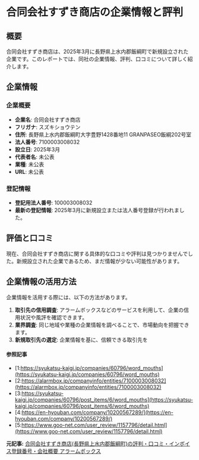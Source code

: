 # 合同会社すずき商店の企業情報と評判

## 概要

合同会社すずき商店は、2025年3月に長野県上水内郡飯綱町で新規設立された企業です。このレポートでは、同社の企業情報、評判、口コミについて詳しく紹介します。

## 企業情報

### 企業概要

- **企業名**: 合同会社すずき商店
- **フリガナ**: スズキショウテン
- **住所**: 長野県上水内郡飯綱町大字豊野1428番地11 GRANPASEO飯綱202号室
- **法人番号**: 7100003008032
- **設立日**: 2025年3月
- **代表者名**: 未公表
- **業種**: 未公表
- **URL**: 未公表

### 登記情報

- **登記用法人番号**: 100003008032
- **最新の登記情報**: 2025年3月に新規設立または法人番号登録が行われました。

## 評価と口コミ

現在、合同会社すずき商店に関する具体的な口コミや評判は見つかりませんでした。新規設立された企業であるため、まだ情報が少ない可能性があります。

## 企業情報の活用方法

企業情報を活用する際には、以下の方法があります。

1. **取引先の信用調査**: アラームボックスなどのサービスを利用して、企業の信用状況や風評を確認できます。
2. **業界調査**: 同じ地域や業種の企業情報を調べることで、市場動向を把握できます。
3. **新規取引先の選定**: 企業情報を基に、信頼できる取引先を

#### 参照記事
- [1:https://syukatsu-kaigi.jp/companies/60796/word_mouths](https://syukatsu-kaigi.jp/companies/60796/word_mouths)
- [2:https://alarmbox.jp/companyinfo/entities/7100003008032](https://alarmbox.jp/companyinfo/entities/7100003008032)
- [3:https://syukatsu-kaigi.jp/companies/60796/post_items/6/word_mouths](https://syukatsu-kaigi.jp/companies/60796/post_items/6/word_mouths)
- [4:https://en-hyouban.com/company/10200567289/](https://en-hyouban.com/company/10200567289/)
- [5:https://www.goo-net.com/user_review/1157796/detail.html](https://www.goo-net.com/user_review/1157796/detail.html)


**元記事:** [合同会社すずき商店(長野県上水内郡飯綱町)の評判・口コミ・インボイス登録番号・会社概要 アラームボックス](https://alarmbox.jp/companyinfo/entities/7100003008032)